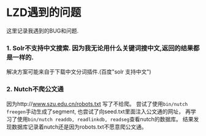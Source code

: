 ﻿LZD遇到的问题
===================
这里记录我遇到的BUG和问题.

### 1. Solr不支持中文搜索. 因为我无论用什么关键词搜中文,返回的结果都是一样的.
解决方案可能来自于下载中文分词插件.(百度"solr 支持中文")
### 2. Nutch不爬公文通
因为http://www.szu.edu.cn/robots.txt 写了不给爬。 尝试了使用`bin/nutch freegen`手动生成了segment,
也尝试了向seed.txt里面注入公文通的网址，
再学习了使用`bin/nutch readdb, readlinkdb, readseg`查看nutch的数据库。
结果发现数据库记录着nutch还是因为robots.txt不愿意爬公文通。

